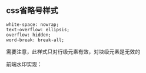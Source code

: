 ## css省略号样式
    white-space: nowrap;
    text-overflow: ellipsis;
    overflow: hidden;
    word-break: break-all;
需要注意，此样式只对行级元素有效，对块级元素是无效的


前端水印实现：
